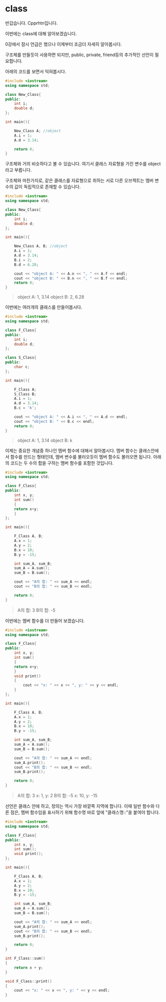# class
반갑습니다. Cpprhtn입니다.

이번에는 class에 대해 알아보겠습니다.

0강에서 잠시 언급은 했으나 이제부터 조금더 자세히 알아봅시다.

구조체를 만들듯이 사용하면 되지만, public, private, friend등의 추가적인 선언이 필요합니다.

아래의 코드를 보면서 익혀봅시다.

```C++
#include <iostream>
using namespace std; 

class New_Class{  
public:
    int i;
    double d;
};

int main(){

    New_Class A; //object
    A.i = 1;
    A.d = 3.14;

    return 0;
}
```
구조체와 거의 비슷하다고 볼 수 있습니다.
여기서 클래스 자료형을 가진 변수를 object라고 부릅니다.


구조체와 마찬가지로, 같은 클래스를 자료형으로 취하는 서로 다른 오브젝트는 멤버 변수의 값이 독립적으로 존재할 수 있습니다.

```C++
#include <iostream>
using namespace std; 

class New_Class{  
public:
    int i;
    double d;
};

int main(){

    New_Class A, B; //object
    A.i = 1;
    A.d = 3.14;
    B.i = 2;
    B.d = 6.28;

    cout << "object A: " << A.n << ", " << A.f << endl;
    cout << "object B: " << B.n << ", " << B.f << endl;
    return 0;
}
```
> object A: 1, 3.14
> object B: 2, 6.28


이번에는 여러개의 클래스를 만들어봅시다.
```C++
#include <iostream>
using namespace std; 

class F_Class{
public:
    int i;
    double d;
};

class S_Class{
public:
    char c;
};

int main(){

    F_Class A;
    S_Class B;
    A.i = 1;
    A.d = 3.14;
    B.c = 'k';

    cout << "object A: " << A.i << ", " << A.d << endl;
    cout << "object B: " << B.c << endl;
    return 0;
}
```
> object A: 1, 3.14
> object B: k


이제는 중요한 개념중 하나인 멤버 함수에 대해서 알아봅시다.
멤버 함수는 클래스안에서 함수를 만드는 형태인데, 멤버 변수를 불러오듯이 멤버 함수도 불러오면 됩니다.
아래의 코드는 두 수의 합을 구하는 멤버 함수를 포함한 것입니다.
```C++
#include <iostream>
using namespace std;

class F_Class{
public:
    int x, y;
    int sum()
    {
    return x+y;
    }
};

int main(){

    F_Class A, B;
    A.x = 1;
    A.y = 2;
    B.x = 10;
    B.y = -15;

    int sum_A, sum_B;
    sum_A = A.sum();
    sum_B = B.sum();

    cout << "A의 합: " << sum_A << endl;
    cout << "B의 합: " << sum_B << endl;

    return 0;
}
```
> A의 합: 3
> B의 합: -5


이번에는 멤버 함수를 더 만들어 보겠습니다.
```C++
#include <iostream>
using namespace std;

class F_Class{
public:
    int x, y;
    int sum()
    {
    return x+y;
    }
    void print()
    {
        cout << "x: " << x << ", y: " << y << endl;
    }
};

int main(){

    F_Class A, B;
    A.x = 1;
    A.y = 2;
    B.x = 10;
    B.y = -15;

    int sum_A, sum_B;
    sum_A = A.sum();
    sum_B = B.sum();

    cout << "A의 합: " << sum_A << endl;
    sum_A.print();
    cout << "B의 합: " << sum_B << endl;
    sum_B.print();

    return 0;
}
```
> A의 합: 3
> x: 1, y: 2
> B의 합: -5
> x: 10, y: -15



선언은 클래스 안에 하고, 정의는 역시 가장 바깥쪽 지역에 합니다.
이때 일반 함수와 다른 점은, 멤버 함수임을 표시하기 위해 함수명 바로 앞에 "클래스명::"을 붙여야 합니다.
```C++
#include <iostream>
using namespace std;

class F_Class{
public:
    int x, y;
    int sum();
    void print();
};

int main(){

    F_Class A, B;
    A.x = 1;
    A.y = 2;
    B.x = 10;
    B.y = -15;

    int sum_A, sum_B;
    sum_A = A.sum();
    sum_B = B.sum();

    cout << "A의 합: " << sum_A << endl;
    sum_A.print();
    cout << "B의 합: " << sum_B << endl;
    sum_B.print();

    return 0;
}

int F_Class::sum()
{
    return x + y;
}

void F_Class::print()
{
    cout << "x: " << x << ", y: " << y << endl;
}
```